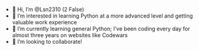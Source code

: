 - 👋 Hi, I’m @Lsn2310 (2 False)
- 👀 I’m interested in learning Python at a more advanced level and getting valuable work experience
- 🌱 I’m currently learning general Python; I've been coding every day for almost three years on websites like Codewars
- 💞️ I’m looking to collaborate!

<!---
Lsn2310/Lsn2310 is a ✨ special ✨ repository because its `README.md` (this file) appears on your GitHub profile.
You can click the Preview link to take a look at your changes.
--->
